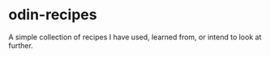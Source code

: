 # odin-recipes

A simple collection of recipes I have used, learned from, or intend to look at further. 